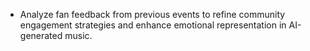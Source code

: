- Analyze fan feedback from previous events to refine community engagement strategies and enhance emotional representation in AI-generated music.